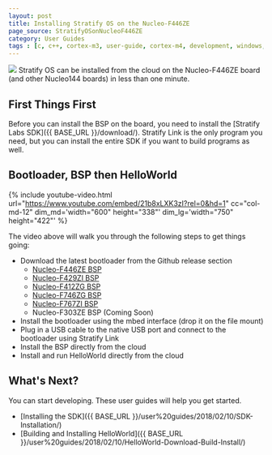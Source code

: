 ```yaml
---
layout: post
title: Installing Stratify OS on the Nucleo-F446ZE
page_source: StratifyOSonNucleoF446ZE
category: User Guides
tags : [c, c++, cortex-m3, user-guide, cortex-m4, development, windows, macosx, Stratify]
---
```


<img class="post_image" src="{{ BASE_PATH }}/images/nucleo-f446ze.png" />
Stratify OS can be installed from the cloud on the Nucleo-F446ZE board (and other Nucleo144 boards) in less than one minute.

## First Things First

Before you can install the BSP on the board, you need to install the [Stratify Labs SDK]({{ BASE_URL }}/download/). Stratify Link is the only program you need, but you can install the entire SDK if you want to build programs as well.

## Bootloader, BSP then HelloWorld

{% include youtube-video.html
	url="https://www.youtube.com/embed/21b8xLXK3zI?rel=0&hd=1"
    cc="col-md-12"
	dim_md='width="600" height="338"'
	dim_lg='width="750" height="422"'
%}

The video above will walk you through the following steps to get things going:

- Download the latest bootloader from the Github release section
  - [Nucleo-F446ZE BSP](https://github.com/StratifyLabs/Nucleo-F446ZE/releases)
  - [Nucleo-F429ZI BSP](https://github.com/StratifyLabs/Nucleo-F429ZI/releases)
  - [Nucleo-F412ZG BSP](https://github.com/StratifyLabs/Nucleo-F412ZG/releases)
  - [Nucleo-F746ZG BSP](https://github.com/StratifyLabs/Nucleo-F746ZG/releases)
  - [Nucleo-F767ZI BSP](https://github.com/StratifyLabs/Nucleo-F767ZI/releases)
  - Nucleo-F303ZE BSP (Coming Soon)
- Install the bootloader using the mbed interface (drop it on the file mount)
- Plug in a USB cable to the native USB port and connect to the bootloader using Stratify Link
- Install the BSP directly from the cloud
- Install and run HelloWorld directly from the cloud

## What's Next?

You can start developing. These user guides will help you get started.

- [Installing the SDK]({{ BASE_URL }}/user%20guides/2018/02/10/SDK-Installation/)
- [Building and Installing HelloWorld]({{ BASE_URL }}/user%20guides/2018/02/10/HelloWorld-Download-Build-Install/)





